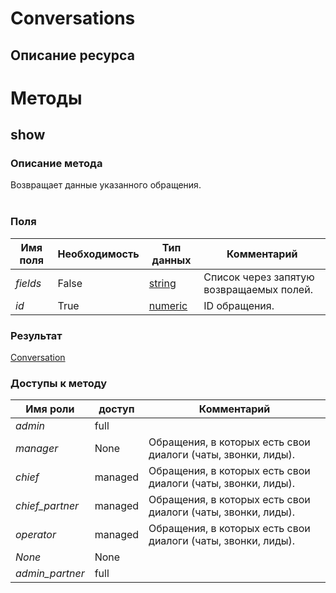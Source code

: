 
# Conversations

## Описание ресурса

# Методы

## show

### Описание метода
Возвращает данные указанного обращения.<br/><br/>
### Поля

| Имя поля | Необходимость | Тип данных | Комментарий |
|---|---|---|---|
|*fields*|False|[string](/docs/types/string.md)|Список через запятую возвращаемых полей.<br/>|
|*id*|True|[numeric](/docs/types/numeric.md)|ID обращения.<br/>|

### Результат
[Conversation](/docs/types/Conversation.md)
### Доступы к методу

| Имя роли | доступ | Комментарий |
|---|---|---|
|*admin*|full||
|*manager*|None|Обращения, в которых есть свои диалоги (чаты, звонки, лиды).|
|*chief*|managed|Обращения, в которых есть свои диалоги (чаты, звонки, лиды).|
|*chief_partner*|managed|Обращения, в которых есть свои диалоги (чаты, звонки, лиды).|
|*operator*|managed|Обращения, в которых есть свои диалоги (чаты, звонки, лиды).|
|*None*|None||
|*admin_partner*|full||
